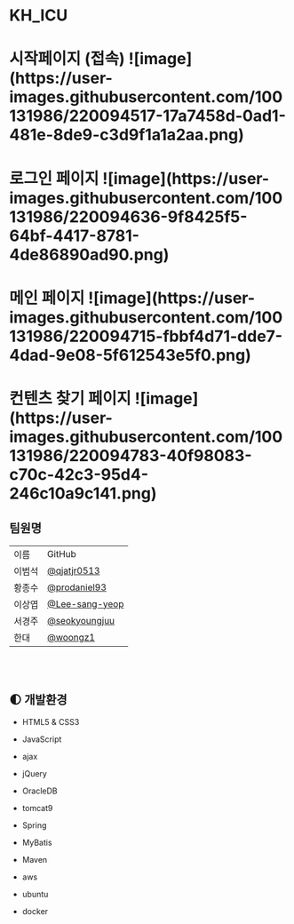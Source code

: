 # KH_ICU
<h1 style="font-family:한양해서, 펜흘림, 굴림체"><ott 계정 공유 사이트></h1>

<h1> 시작페이지 (접속)
![image](https://user-images.githubusercontent.com/100131986/220094517-17a7458d-0ad1-481e-8de9-c3d9f1a1a2aa.png)
<h1> 로그인 페이지
![image](https://user-images.githubusercontent.com/100131986/220094636-9f8425f5-64bf-4417-8781-4de86890ad90.png)
<h1> 메인 페이지
![image](https://user-images.githubusercontent.com/100131986/220094715-fbbf4d71-dde7-4dad-9e08-5f612543e5f0.png)
<h1> 컨텐츠 찾기 페이지
![image](https://user-images.githubusercontent.com/100131986/220094783-40f98083-c70c-42c3-95d4-246c10a9c141.png)





   <h2> 팀원명 </h2>
   <table>   
   <tr><td>이름</td><td>GitHub</td>
   <tr><td>이범석</td><td><a href="https://github.com/qjatjr0513">@qjatjr0513</a></td></tr>
   <tr><td>황종수</td><td><a href="https://github.com/prodaniel93">@prodaniel93</a></td></tr>
   <tr><td>이상엽</td><td><a href="https://github.com/Lee-sang-yeop">@Lee-sang-yeop</a></td></tr>
   <tr><td>서경주</td><td><a href="https://github.com/seokyoungjuu">@seokyoungjuu</a></td></tr>
   <tr><td>한대</td><td><a href="https://github.com/woongz1">@woongz1</a></td></tr>
   </table>
   
   <br><br>

   ## :first_quarter_moon: 개발환경
- HTML5 & CSS3
- JavaScript
- ajax
- jQuery
- OracleDB
- tomcat9
- Spring
- MyBatis
- Maven
- aws
- ubuntu
- docker


   <br><br>
